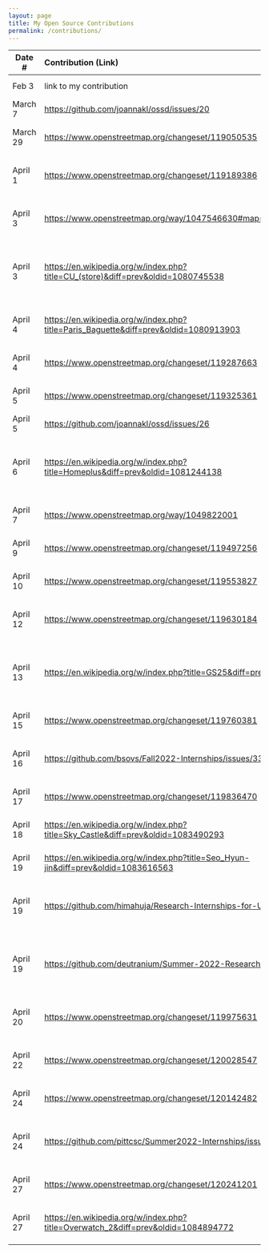 ```yaml
---
layout: page
title: My Open Source Contributions
permalink: /contributions/
---
```


<!--
Type of the contribution should be "Wikipedia edit", "OpenStreet Map feature", "Documentation", "Course website", "Blog",
"Browser Add-on", etc.

The description should include a brief summary of what you did.

The link should bring us to a public page that shows your contribution. 

Replace the first row with your own contribution. 

-->





| Date #       | Contribution (Link)  | Type  | Description |
|---|:---|:---|:---|
| Feb 3   | link to my contribution    | course website    |   I fixed a broken link.    |
| March 7    |  https://github.com/joannakl/ossd/issues/20   |  course website   |   I reported a typo issue.   |
| March 29   |  https://www.openstreetmap.org/changeset/119050535   |  OpenStreetMap   |   I added NYU Alumni Hall on the map.   |
| April 1 | https://www.openstreetmap.org/changeset/119189386 | OpenStreetMap | I added a restaurant tag on the map. |
| April 3 | https://www.openstreetmap.org/way/1047546630#map=19/35.11257/129.11018 | OpenStreetMap | I added a convenience store tag on the map. |
| April 3 | https://en.wikipedia.org/w/index.php?title=CU_(store)&diff=prev&oldid=1080745538 | Wikipedia | I updated numerical data of the number of store locations. |
| April 4 | https://en.wikipedia.org/w/index.php?title=Paris_Baguette&diff=prev&oldid=1080913903 | Wikipedia | I added the website for Korean local chains. |
| April 4 | https://www.openstreetmap.org/changeset/119287663 | OpenStreetMap | I added a restaurant on the map. |
| April 5 | https://www.openstreetmap.org/changeset/119325361 | OpenStreetMap | I added restaurant details. |
| April 5 | https://github.com/joannakl/ossd/issues/26 | course website | I reported a typo issue. |
| April 6 | https://en.wikipedia.org/w/index.php?title=Homeplus&diff=prev&oldid=1081244138 | Wikipedia | I updated numerical data of the number of store locations. |
| April 7 | https://www.openstreetmap.org/way/1049822001 | OpenStreetMap | I added a restaurant on the map. |
| April 9 | https://www.openstreetmap.org/changeset/119497256 | OpenStreetMap | I added a restaurant on the map. |
| April 10 | https://www.openstreetmap.org/changeset/119553827 | OpenStreetMap | I added a store on the map. |
| April 12 | https://www.openstreetmap.org/changeset/119630184 | OpenStreetMap | I added an ice cream shop on the map. |
| April 13 | https://en.wikipedia.org/w/index.php?title=GS25&diff=prev&oldid=1082528528 | Wikipedia | I updated numerical data of the number of store locations. |
| April 15 | https://www.openstreetmap.org/changeset/119760381 | OpenStreetMap | I added a restaurant on the map. |
| April 16 | https://github.com/bsovs/Fall2022-Internships/issues/33 | Fall 22 CS Internship Github | I reported an issue about Page Not Found error. |
| April 17 | https://www.openstreetmap.org/changeset/119836470 | OpenStreetMap | I added a restaurant on the map. |
| April 18 | https://en.wikipedia.org/w/index.php?title=Sky_Castle&diff=prev&oldid=1083490293 | Wikipedia | I added a reference link. |
| April 19 | https://en.wikipedia.org/w/index.php?title=Seo_Hyun-jin&diff=prev&oldid=1083616563 | Wikipedia | I added a reference link. |
| April 19 | https://github.com/himahuja/Research-Internships-for-Undergraduates/issues/73 | Research internship list | I requested to add additional internship opportunity. |
| April 19 | https://github.com/deutranium/Summer-2022-Research-Opportunities/pull/7 | Research Internship list | I created Pull Request for adding new internship information. |
| April 20 | https://www.openstreetmap.org/changeset/119975631 | OpenStreetMap | I added a convenience store tag on the map. |
| April 22 | https://www.openstreetmap.org/changeset/120028547 | OpenStreetMap | I added a stationery store on the map. |
| April 24 | https://www.openstreetmap.org/changeset/120142482 | OpenStreetMap | I added a shoe store on the map. |
| April 24 | https://github.com/pittcsc/Summer2022-Internships/issues/804 | CS Internship List | I updated Capital One's recruitment status. |
| April 27 | https://www.openstreetmap.org/changeset/120241201 | OpenStreetMap | I added a store on the map. |
| April 27 | https://en.wikipedia.org/w/index.php?title=Overwatch_2&diff=prev&oldid=1084894772 | Wikipedia | I fixed grammar error and typos. |
